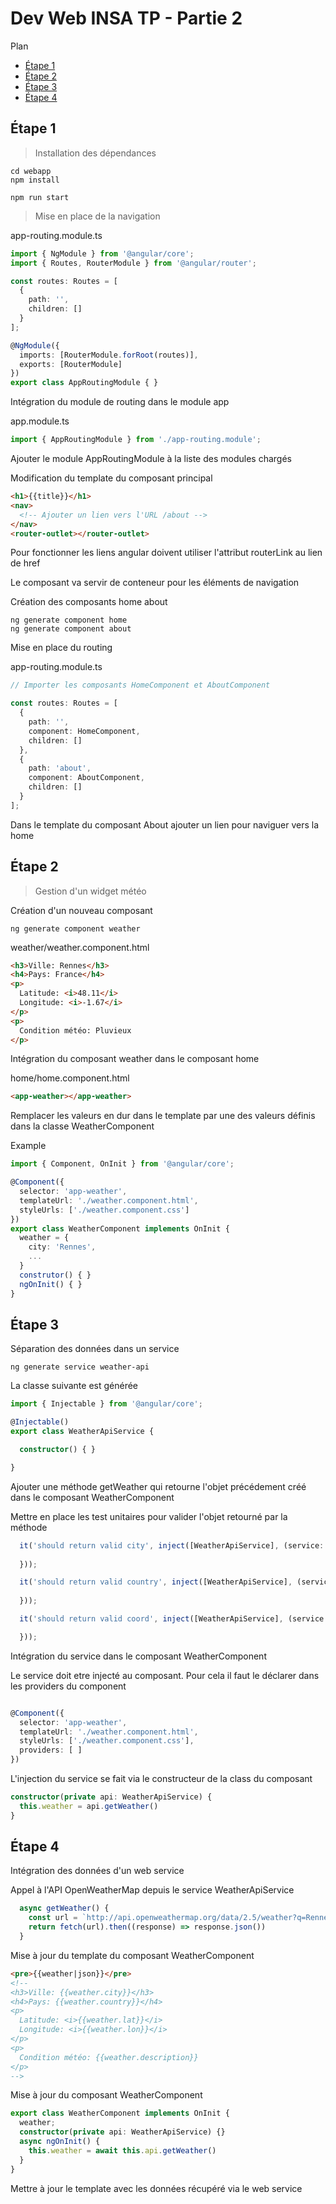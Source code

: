 # Dev Web INSA TP - Partie 2

Plan

- [Étape 1](#étape-1)
- [Étape 2](#étape-2)
- [Étape 3](#étape-3)
- [Étape 4](#étape-4)

## Étape 1

> Installation des dépendances

```console
cd webapp
npm install
```

```console
npm run start
```

> Mise en place de la navigation

app-routing.module.ts
```ts
import { NgModule } from '@angular/core';
import { Routes, RouterModule } from '@angular/router';

const routes: Routes = [
  {
    path: '',
    children: []
  }
];

@NgModule({
  imports: [RouterModule.forRoot(routes)],
  exports: [RouterModule]
})
export class AppRoutingModule { }
```

Intégration du module de routing dans le module app

app.module.ts
```ts
import { AppRoutingModule } from './app-routing.module';
```

Ajouter le module AppRoutingModule à la liste des modules chargés

Modification du template du composant principal

```html
<h1>{{title}}</h1>
<nav>
  <!-- Ajouter un lien vers l'URL /about -->
</nav>
<router-outlet></router-outlet>
```

Pour fonctionner les liens angular doivent utiliser l'attribut routerLink au lien de href

Le composant <router-outlet> va servir de conteneur pour les éléments de navigation

Création des composants home about

```console
ng generate component home
ng generate component about
```

Mise en place du routing

app-routing.module.ts
```ts
// Importer les composants HomeComponent et AboutComponent

const routes: Routes = [
  {
    path: '',
    component: HomeComponent,
    children: []
  },
  {
    path: 'about',
    component: AboutComponent,
    children: []
  }
];
```

Dans le template du composant About ajouter un lien pour naviguer vers la home

## Étape 2

> Gestion d'un widget météo

Création d'un nouveau composant

```console
ng generate component weather
```

weather/weather.component.html
```html
<h3>Ville: Rennes</h3>
<h4>Pays: France</h4>
<p>
  Latitude: <i>48.11</i>
  Longitude: <i>-1.67</i>
</p>
<p>
  Condition météo: Pluvieux
</p>
```

Intégration du composant weather dans le composant home

home/home.component.html
```html
<app-weather></app-weather>
```

Remplacer les valeurs en dur dans le template par une des valeurs définis dans la classe WeatherComponent

Example

```ts
import { Component, OnInit } from '@angular/core';

@Component({
  selector: 'app-weather',
  templateUrl: './weather.component.html',
  styleUrls: ['./weather.component.css']
})
export class WeatherComponent implements OnInit {
  weather = {
    city: 'Rennes',
    ...
  }
  construtor() { }
  ngOnInit() { }
}
```

## Étape 3

Séparation des données dans un service

```console
ng generate service weather-api
```

La classe suivante est générée

```ts
import { Injectable } from '@angular/core';

@Injectable()
export class WeatherApiService {

  constructor() { }

}
```

Ajouter une méthode getWeather qui retourne l'objet précédement créé dans le composant WeatherComponent

Mettre en place les test unitaires pour valider l'objet retourné par la méthode

```ts
  it('should return valid city', inject([WeatherApiService], (service: WeatherApiService) => {
    
  }));

  it('should return valid country', inject([WeatherApiService], (service: WeatherApiService) => {
    
  }));

  it('should return valid coord', inject([WeatherApiService], (service: WeatherApiService) => {

  }));
```

Intégration du service dans le composant WeatherComponent

Le service doit etre injecté au composant. Pour cela il faut le déclarer dans les providers du component

```ts

@Component({
  selector: 'app-weather',
  templateUrl: './weather.component.html',
  styleUrls: ['./weather.component.css'],
  providers: [ ]
})
```

L'injection du service se fait via le constructeur de la class du composant

```ts
constructor(private api: WeatherApiService) {
  this.weather = api.getWeather()
}
```

## Étape 4

Intégration des données d'un web service

Appel à l'API OpenWeatherMap depuis le service WeatherApiService

```ts
  async getWeather() {
    const url = `http://api.openweathermap.org/data/2.5/weather?q=Rennes,fr&appid=e7a7e42f9288170a490c5fca2d91f5df`;
    return fetch(url).then((response) => response.json())
  }
```

Mise à jour du template du composant WeatherComponent

```html
<pre>{{weather|json}}</pre>
<!--
<h3>Ville: {{weather.city}}</h3>
<h4>Pays: {{weather.country}}</h4>
<p>
  Latitude: <i>{{weather.lat}}</i>
  Longitude: <i>{{weather.lon}}</i>
</p>
<p>
  Condition météo: {{weather.description}}
</p>
-->
```

Mise à jour du composant WeatherComponent

```ts
export class WeatherComponent implements OnInit {
  weather;
  constructor(private api: WeatherApiService) {}
  async ngOnInit() {
    this.weather = await this.api.getWeather()
  }
}
```

Mettre à jour le template avec les données récupéré via le web service
